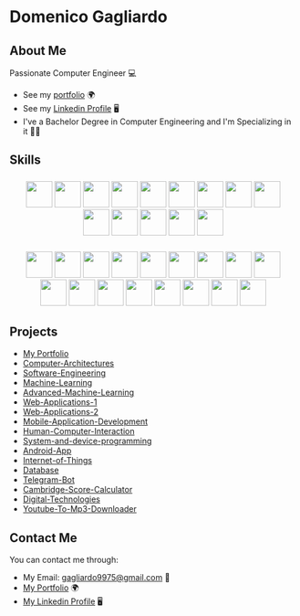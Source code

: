 # Domenico Gagliardo

## About Me
Passionate Computer Engineer 💻

- See my [portfolio](https://gagliardowebsite.azurewebsites.net/) 🌍
- See my [Linkedin Profile](https://www.linkedin.com/in/domenico-gagliardo-3256ba229) 🖥️
- I've a Bachelor Degree in Computer Engineering and I'm Specializing in it 👨‍💻

## Skills

<p align="center" style="margin: 25px" >
    <a href="http://www.open-std.org/jtc1/sc22/wg14/" target="_blank"><img width="46" height="46" src="https://gagliardowebsite.azurewebsites.net/assets/img/skills/C.png"></a>
    <a href="https://www.java.com/en/" target="_blank"><img width="46" height="46" src="https://gagliardowebsite.azurewebsites.net/assets/img/skills/Java.png"></a>
    <a href="https://en.wikipedia.org/wiki/SQL" target="_blank"><img width="46" height="46" src="https://gagliardowebsite.azurewebsites.net/assets/img/skills/SQL.png"></a>
    <a href="https://www.python.org/" target="_blank"><img width="46" height="46" src="https://gagliardowebsite.azurewebsites.net/assets/img/skills/Python.png"></a>
    <a href="https://www.w3.org/html/" target="_blank"><img width="46" height="46" src="https://gagliardowebsite.azurewebsites.net/assets/img/skills/Html.png"></a>
    <a href="https://www.w3.org/Style/CSS/Overview.en.html" target="_blank"><img width="46" height="46" src="https://gagliardowebsite.azurewebsites.net/assets/img/skills/Css.png"></a>
    <a href="https://www.php.net/" target="_blank"><img width="46" height="46" src="https://gagliardowebsite.azurewebsites.net/assets/img/skills/Php.png"></a>
    <a href="https://www.javascript.com/" target="_blank"><img width="46" height="46" src="https://gagliardowebsite.azurewebsites.net/assets/img/skills/Javascript.png"></a>
    <a href="https://isocpp.org/" target="_blank"><img width="46" height="46" src="https://gagliardowebsite.azurewebsites.net/assets/img/skills/C++.png"></a>
    <a href="https://www.rust-lang.org/" target="_blank"><img width="46" height="46" src="https://gagliardowebsite.azurewebsites.net/assets/img/skills/Rust.png"></a>
    <a href="https://en.wikipedia.org/wiki/VHDL" target="_blank"><img width="46" height="46" src="https://gagliardowebsite.azurewebsites.net/assets/img/skills/Vhdl.png"></a>
    <a href="https://www.latex-project.org/" target="_blank"><img width="46" height="46" src="https://gagliardowebsite.azurewebsites.net/assets/img/skills/Latex.png"></a>
    <a href="https://git-scm.com/" target="_blank"><img width="46" height="46" src="https://gagliardowebsite.azurewebsites.net/assets/img/skills/Git.png"></a>
    <a href="https://www.w3.org/XML/" target="_blank"><img width="46" height="46" src="https://gagliardowebsite.azurewebsites.net/assets/img/skills/Xml.png"></a>
</p>
<p align="center" style="margin: 25px" >
    <a href="https://www.postgresql.org/" target="_blank"><img width="46" height="46" src="https://gagliardowebsite.azurewebsites.net/assets/img/skills/Postgresql.png"></a>
    <a href="https://code.visualstudio.com/" target="_blank"><img width="46" height="46" src="https://gagliardowebsite.azurewebsites.net/assets/img/skills/Vscode.png"></a>
    <a href="https://netbeans.apache.org/" target="_blank"><img width="46" height="46" src="https://gagliardowebsite.azurewebsites.net/assets/img/skills/Netbeans.png"></a>
    <a href="https://www.jetbrains.com/pycharm/" target="_blank"><img width="46" height="46" src="https://gagliardowebsite.azurewebsites.net/assets/img/skills/Pycharm.png"></a>
    <a href="https://www.jetbrains.com/clion/" target="_blank"><img width="46" height="46" src="https://gagliardowebsite.azurewebsites.net/assets/img/skills/CLion.png"></a>
    <a href="https://developer.android.com/studio" target="_blank"><img width="46" height="46" src="https://gagliardowebsite.azurewebsites.net/assets/img/skills/Android.png"></a>
    <a href="https://www.zerynth.com/zsdk/" target="_blank"><img width="46" height="46" src="https://gagliardowebsite.azurewebsites.net/assets/img/skills/Zerynth.png"></a>
    <a href="https://www.xilinx.com/products/design-tools/ise-design-suite/ise-webpack.html" target="_blank"><img width="46" height="46" src="https://gagliardowebsite.azurewebsites.net/assets/img/skills/Xilinx.png"></a>
    <a href="https://www.keil.com/products/uvision/ide_ov_starting.asp" target="_blank"><img width="46" height="46" src="https://gagliardowebsite.azurewebsites.net/assets/img/skills/uVision.png"></a>
    <a href="https://github.com/" target="_blank"><img width="46" height="46" src="https://gagliardowebsite.azurewebsites.net/assets/img/skills/Github.png"></a>
    <a href="https://about.gitlab.com/" target="_blank"><img width="46" height="46" src="https://gagliardowebsite.azurewebsites.net/assets/img/skills/GitLab.png"></a>
    <a href="https://nodejs.org/en" target="_blank"><img width="46" height="46" src="https://gagliardowebsite.azurewebsites.net/assets/img/skills/NodeJs.png"></a>
    <a href="https://react.dev/" target="_blank"><img width="46" height="46" src="https://gagliardowebsite.azurewebsites.net/assets/img/skills/React.png"></a>
    <a href="https://react-bootstrap.netlify.app/" target="_blank"><img width="46" height="46" src="https://gagliardowebsite.azurewebsites.net/assets/img/skills/ReactBootstrap.png"></a>
    <a href="https://www.microsoft.com/en/microsoft-465" target="_blank"><img width="46" height="46" src="https://gagliardowebsite.azurewebsites.net/assets/img/skills/Office.png"></a>
    <a href="https://www.vegascreativesoftware.com/gb/" target="_blank"><img width="46" height="46" src="https://gagliardowebsite.azurewebsites.net/assets/img/skills/Vegas.png"></a>
    <a href="https://www.coreldraw.com/en/" target="_blank"><img width="46" height="46" src="https://gagliardowebsite.azurewebsites.net/assets/img/skills/Corel.png"></a>
</p>

## Projects
 - [My Portfolio](https://gagliardowebsite.azurewebsites.net/)
 - [Computer-Architectures](https://github.com/Truvella99/ase_project)
 - [Software-Engineering](https://github.com/Truvella99/se_project)
 - [Machine-Learning](https://github.com/Truvella99/ml_project)
 - [Advanced-Machine-Learning](https://github.com/Truvella99/Activation-Shaping-AML)
 - [Web-Applications-1](https://github.com/Truvella99/aw1_project)
 - [Web-Applications-2](https://github.com/Truvella99/awII_project)
 - [Mobile-Application-Development](https://github.com/Truvella99/mad_project)
 - [Human-Computer-Interaction](https://github.com/Truvella99/hci_project)
 - [System-and-device-programming](https://github.com/Truvella99/pds_project)
 - [Android-App](https://github.com/Truvella99/Android-App)
 - [Internet-of-Things](https://github.com/Truvella99/Internet-of-Things)
 - [Database](https://github.com/Truvella99/Database)
 - [Telegram-Bot](https://github.com/Truvella99/Telegram-Bot)
 - [Cambridge-Score-Calculator](https://github.com/Truvella99/Cambridge-Score-Calculator)
 - [Digital-Technologies](https://github.com/Truvella99/Digital-Technologies)
 - [Youtube-To-Mp3-Downloader](https://github.com/Truvella99/Youtube-To-Mp3-Downloader)

## Contact Me

You can contact me through:
- My Email: gagliardo9975@gmail.com 📧
- [My Portfolio](https://gagliardowebsite.azurewebsites.net/) 🌍
- [My Linkedin Profile](https://www.linkedin.com/in/domenico-gagliardo-3256ba229) 🖥️
